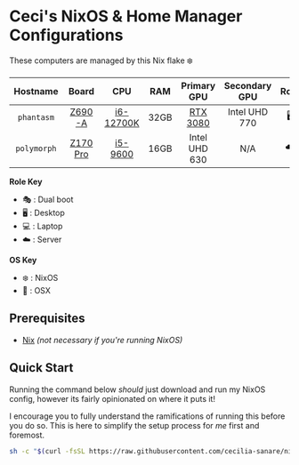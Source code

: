 # Ceci's NixOS & Home Manager Configurations

These computers are managed by this Nix flake ❄️

|  Hostname   |            Board            |            CPU            | RAM  |       Primary GPU        | Secondary GPU | Role | OS  | State |
| :---------: | :-------------------------: | :-----------------------: | :--: | :----------------------: | :-----------: | :--: | :-: | :---: |
| `phantasm`  |  [Z690-A][Phantasm-Board]   | [i6-12700K][Phantasm-CPU] | 32GB | [RTX 3080][Phantasm-GPU] | Intel UHD 770 |  🖥️  | ❄️  |  ✅   |
| `polymorph` | [Z170 Pro][Polymorph-Board] | [i5-9600][Polymorph-CPU]  | 16GB |      Intel UHD 630       |      N/A      |  ☁️  | ❄️  |  ✅   |

**Role Key**

- 🎭️ : Dual boot
- 🖥️ : Desktop
- 💻️ : Laptop
- ☁️ : Server

**OS Key**

- ❄️ : NixOS
- 🍏 : OSX

## Prerequisites

- [Nix](https://nixos.org/download) _(not necessary if you're running NixOS)_

## Quick Start

Running the command below _should_ just download and run my NixOS config, however its fairly opinionated on where it puts it!

I encourage you to fully understand the ramifications of running this before you do so.
This is here to simplify the setup process for _me_ first and foremost.

```sh
sh -c "$(curl -fsSL https://raw.githubusercontent.com/cecilia-sanare/nix-config/main/setup.sh)" -s <hostname>
```

<!-- Phantasm Links -->

[Phantasm-Board]: https://rog.asus.com/us/motherboards/rog-strix/rog-strix-z690-a-gaming-wifi-d4-model/spec/
[Phantasm-CPU]: https://www.intel.com/content/www/us/en/products/sku/134594/intel-core-i712700k-processor-25m-cache-up-to-5-00-ghz/specifications.html
[Phantasm-GPU]: https://www.gigabyte.com/Graphics-Card/GV-N3080VISION-OC-10GD-rev-20/sp#sp

<!-- Polymorph Links -->

[Polymorph-Board]: https://motherboarddb.com/motherboards/729/Z170-Pro/
[Polymorph-CPU]: https://www.intel.com/content/www/us/en/products/sku/134900/intel-core-i59600-processor-9m-cache-up-to-4-60-ghz/specifications.html
